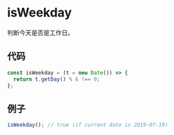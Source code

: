 # isWeekday

判断今天是否是工作日。

## 代码

```js
const isWeekday = (t = new Date()) => {
  return t.getDay() % 6 !== 0;
};
```

## 例子

```js
isWeekday(); // true (if current date is 2019-07-19)
```
